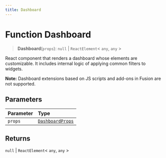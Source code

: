 ```yaml
---
title: Dashboard
---
```


# Function Dashboard <Badge type="fusionEmbed" text="Fusion Embed" /> <Badge type="alpha" text="Alpha" />

> **Dashboard**(`props`): `null` \| `ReactElement`\< `any`, `any` \>

React component that renders a dashboard whose elements are customizable. It includes internal logic of applying common filters to widgets.

**Note:** Dashboard extensions based on JS scripts and add-ons in Fusion are not supported.

## Parameters

| Parameter | Type |
| :------ | :------ |
| `props` | [`DashboardProps`](../interfaces/interface.DashboardProps.md) |

## Returns

`null` \| `ReactElement`\< `any`, `any` \>
